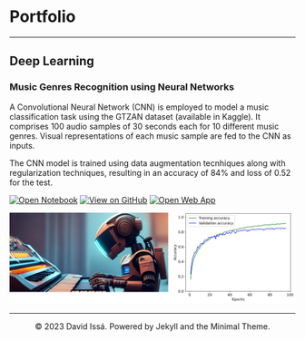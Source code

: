 # Portfolio
---
## Deep Learning

### Music Genres Recognition using Neural Networks

A Convolutional Neural Network (CNN) is employed to model a music classification task using the GTZAN dataset (available in Kaggle). It comprises 100 audio samples of 30 seconds each for 10 different music genres. Visual representations of each music sample are fed to the CNN as inputs.

The CNN model is trained using data augmentation tecnhiques along with regularization techniques, resulting in an accuracy of 84% and loss of 0.52 for the test. 

[![Open Notebook](https://img.shields.io/badge/Jupyter-Open_Notebook-blue?logo=Jupyter)](projects/music-genre-recognition-notebook.html)
[![View on GitHub](https://img.shields.io/badge/GitHub-View_on_GitHub-blue?logo=GitHub)]()
[![Open Web App](https://img.shields.io/badge/GenreRecog-Open_Web_App-blue?logo=1001tracklists&logoColor=FFFFFF)](http://credit-risk.herokuapp.com/)

<center><img src="images/Genre Recognition Project Banner.png"/></center>

---
<center>© 2023 David Issá. Powered by Jekyll and the Minimal Theme.</center>
